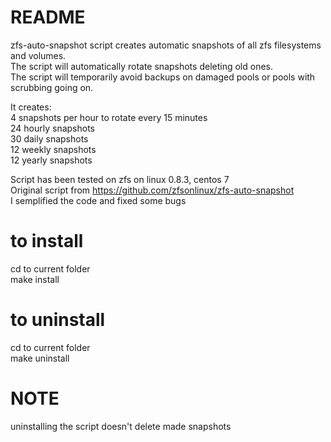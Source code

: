 # README #

zfs-auto-snapshot script creates automatic snapshots of all zfs filesystems and volumes.  
The script will automatically rotate snapshots deleting old ones.  
The script will temporarily avoid backups on damaged pools or pools with scrubbing going on.

It creates:  
4 snapshots per hour to rotate every 15 minutes  
24 hourly snapshots  
30 daily snapshots  
12 weekly snapshots  
12 yearly snapshots  

Script has been tested on zfs on linux 0.8.3, centos 7  
Original script from https://github.com/zfsonlinux/zfs-auto-snapshot  
I semplified the code and fixed some bugs  

# to install
cd to current folder  
make install

# to uninstall
cd to current folder  
make uninstall

# NOTE #
uninstalling the script doesn't delete made snapshots


